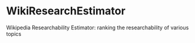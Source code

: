 # WikiResearchEstimator
Wikipedia Researchability Estimator: ranking the researchability of various topics

